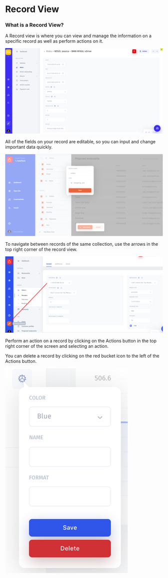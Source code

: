 # Record View

### What is a Record View?

A Record view is where you can view and manage the information on a specific record as well as perform actions on it.

![](../../../.gitbook/assets/snimok-ekrana-2019-07-26-v-12.53.35.png)

All of the fields on your record are editable, so you can input and change important data quickly.

![](../../../.gitbook/assets/image%20%28236%29.png)

To navigate between records of the same collection, use the arrows in the top right corner of the record view.

![](../../../.gitbook/assets/image%20%28196%29.png)

Perform an action on a record by clicking on the Actions button in the top right corner of the screen and selecting an action. 

You can delete a record by clicking on the red bucket icon to the left of the Actions button.

![](../../../.gitbook/assets/image%20%28166%29.png)

